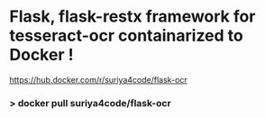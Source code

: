 # Flask, flask-restx framework for tesseract-ocr containarized to Docker !

https://hub.docker.com/r/suriya4code/flask-ocr

### > docker pull suriya4code/flask-ocr
